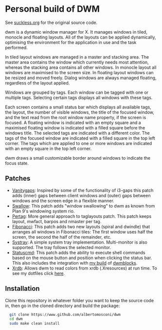 # Personal build of DWM
See [suckless.org](https://dwm.suckless.org "dwm.suckless.org") for the original source code.

dwm is a dynamic window manager for X. It manages windows in tiled, monocle and floating layouts. All of the layouts can be applied dynamically, optimising the environment for the application in use and the task performed.

In tiled layout windows are managed in a master and stacking area. The master area contains the window which currently needs most attention, whereas the stacking area contains all other windows. In monocle layout all windows are maximised to the screen size. In floating layout windows can be resized and moved freely. Dialog windows are always managed floating, regardless of the layout applied.

Windows are grouped by tags. Each window can be tagged with one or multiple tags. Selecting certain tags displays all windows with these tags.

Each screen contains a small status bar which displays all available tags, the layout, the number of visible windows, the title of the focused window, and the text read from the root window name property, if the screen is focused. A floating window is indicated with an empty square and a maximised floating window is indicated with a filled square before the windows title. The selected tags are indicated with a different color. The tags of the focused window are indicated with a filled square in the top left corner. The tags which are applied to one or more windows are indicated with an empty square in the top left corner.

dwm draws a small customizable border around windows to indicate the focus state.

## Patches
- [Vanitygaps](https://dwm.suckless.org/patches/vanitygaps/ "vanitygaps"): Inspired by some of the functionality of i3-gaps this patch adds (inner) gaps between client windows and (outer) gaps between windows and the screen edge in a flexible manner.
- [Swallow](https://dwm.suckless.org/patches/swallow/ "swallow"): This patch adds "window swallowing" to dwm as known from Plan 9's windowing system rio.
- [Pertag](https://dwm.suckless.org/patches/pertag/ "pertag"): More general approach to taglayouts patch. This patch keeps layout, mwfact, barpos and nmaster per tag.
- [Fibonacci](https://dwm.suckless.org/patches/fibonacci/ "fibonacci"): This patch adds two new layouts (spiral and dwindle) that arranges all windows in Fibonacci tiles: The first window uses half the screen, the second the half of the remainder, etc.
- [Systray](https://dwm.suckless.org/patches/systray/ "systray"): A simple system tray implementation. Multi-monitor is also supported. The tray follows the selected monitor.
- [Statuscmd](https://dwm.suckless.org/patches/statuscmd "statuscmd"): This patch adds the ability to execute shell commands based on the mouse button and position when clicking the status bar.
This also includes the integration with [my build](https://www.github.com/albertomosconi/dwmblocks "albertomosconi's dwmblocks") of [dwmblocks](https://github.com/torrinfail/dwmblocks "dwmblocks").
- [Xrdb](https://dwm.suckless.org/patches/xrdb "xrdb"): Allows dwm to read colors from xrdb (.Xresources) at run time. To see my dotfiles click [here](https://www.github.com/albertomosconi/dotfiles "dotfiles").

## Installation
Clone this repository in whatever folder you want to keep the source code in, then go in the cloned directory and build the package:

```bash
  git clone https://www.github.com/albertomosconi/dwm
  cd dwm
  sudo make clean install
```
